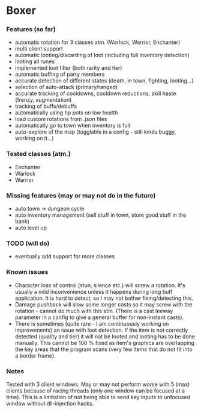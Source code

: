 # Boxer  

### Features (so far)

- automatic rotation for 3 classes atm. (Warlock, Warrior, Enchanter)  
- multi client support  
- automatic looting/discarding of loot (including full inventory detection)  
- looting all runes  
- implemented loot filter  (both rarity and tier)  
- automatic buffing of party members  
- accurate detection of different states  (death, in town, fighting, looting...)  
- selection of auto-attack (primary/ranged)  
- accurate tracking of cooldowns, cooldown reductions, skill haste (frenzy, augmentation)  
- tracking of buffs/debuffs  
- automatically using hp pots on low health  
- load custom rotations from .json files  
- automatically go to town when inventory is full  
- auto-explore of the map (togglable in a config - still kinda buggy, working on it...)  

### Tested classes (atm.)  
- Enchanter  
- Warlock  
- Warrior  

### Missing features (may or may not do in the future)
- auto town -> dungeon cycle  
- auto inventory management (sell stuff in town, store good stuff in the bank)  
- auto level up  

### TODO (will do)
- eventually add support for more classes  

### Known issues

- Character loss of control (stun, silence etc.) will screw a rotation. It's usually a mild inconvenience unless it happens during long buff application. It is hard to detect, so I may not bother fixing/detecting this.  
- Damage pushback will slow some longer casts so it may screw with the rotation - cannot do much with this atm. (There is a cast leeway parameter in a config to give a general buffer for non-instant casts).  
- There is sometimes (quite rare - I am continuously working on improvements) an issue with loot detection. If the item is not correctly detected (quality and tier) it will not be looted and looting has to be done manually. This cannot be 100 % fixed as item's graphics are overlapping the key areas that the program scans (very few items that do not fit into a border frame).  

### Notes

Tested with 3 client windows. May or may not perform worse with 5 (max) clients because of racing threads (only one window can be focused at a time). This is a limitation of not being able to send key inputs to unfocused window without dll-injection hacks.  
